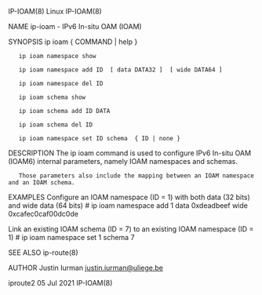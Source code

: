 IP-IOAM(8)								     Linux								    IP-IOAM(8)

NAME
       ip-ioam - IPv6 In-situ OAM (IOAM)

SYNOPSIS
       ip ioam	{ COMMAND | help }

       ip ioam namespace show

       ip ioam namespace add ID	 [ data DATA32 ]  [ wide DATA64 ]

       ip ioam namespace del ID

       ip ioam schema show

       ip ioam schema add ID DATA

       ip ioam schema del ID

       ip ioam namespace set ID schema	{ ID | none }

DESCRIPTION
       The ip ioam command is used to configure IPv6 In-situ OAM (IOAM6) internal parameters, namely IOAM namespaces and schemas.

       Those parameters also include the mapping between an IOAM namespace and an IOAM schema.

EXAMPLES
   Configure an IOAM namespace (ID = 1) with both data (32 bits) and wide data (64 bits)
       # ip ioam namespace add 1 data 0xdeadbeef wide 0xcafec0caf00dc0de

   Link an existing IOAM schema (ID = 7) to an existing IOAM namespace (ID = 1)
       # ip ioam namespace set 1 schema 7

SEE ALSO
       ip-route(8)

AUTHOR
       Justin Iurman <justin.iurman@uliege.be>

iproute2								  05 Jul 2021								    IP-IOAM(8)
